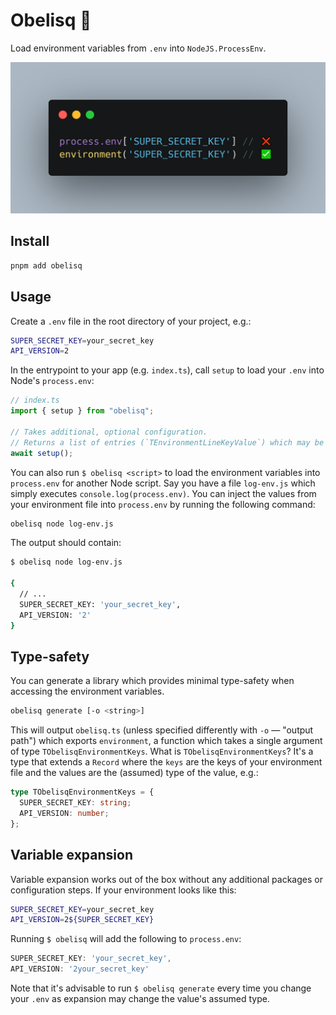 # Obelisq 🔺

Load environment variables from `.env` into `NodeJS.ProcessEnv`.

![](./.repo/images/hero.png)

## Install

```ts
pnpm add obelisq
```

## Usage

Create a `.env` file in the root directory of your project, e.g.:

```sh
SUPER_SECRET_KEY=your_secret_key
API_VERSION=2
```

In the entrypoint to your app (e.g. `index.ts`), call `setup` to load your `.env` into Node's `process.env`:

```ts
// index.ts
import { setup } from "obelisq";

// Takes additional, optional configuration.
// Returns a list of entries (`TEnvironmentLineKeyValue`) which may be used for e.g. validation purposes.
await setup();
```

You can also run `$ obelisq <script>` to load the environment variables into `process.env` for another Node script. Say you have a file `log-env.js` which simply executes `console.log(process.env)`. You can inject the values from your environment file into `process.env` by running the following command:

```sh
obelisq node log-env.js
```

The output should contain:

```sh
$ obelisq node log-env.js

{
  // ...
  SUPER_SECRET_KEY: 'your_secret_key',
  API_VERSION: '2'
}
```

## Type-safety

You can generate a library which provides minimal type-safety when accessing the environment variables.

```sh
obelisq generate [-o <string>]
```

This will output `obelisq.ts` (unless specified differently with `-o` — "output path") which exports `environment`, a function which takes a single argument of type `TObelisqEnvironmentKeys`. What is `TObelisqEnvironmentKeys`? It's a type that extends a `Record` where the `keys` are the keys of your environment file and the values are the (assumed) type of the value, e.g.:

```ts
type TObelisqEnvironmentKeys = {
  SUPER_SECRET_KEY: string;
  API_VERSION: number;
};
```

## Variable expansion

Variable expansion works out of the box without any additional packages or configuration steps. If your environment looks like this:

```sh
SUPER_SECRET_KEY=your_secret_key
API_VERSION=2${SUPER_SECRET_KEY}
```

Running `$ obelisq` will add the following to `process.env`:

```ts
SUPER_SECRET_KEY: 'your_secret_key',
API_VERSION: '2your_secret_key'
```

Note that it's advisable to run `$ obelisq generate` every time you change your `.env` as expansion may change the value's assumed type.
